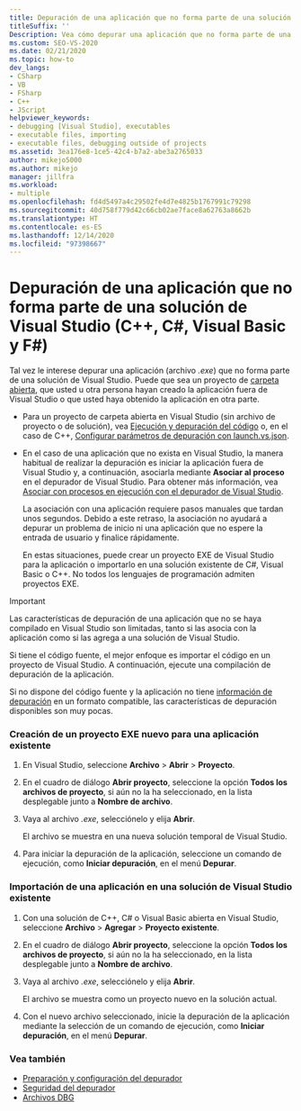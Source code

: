 ```yaml
---
title: Depuración de una aplicación que no forma parte de una solución de Visual Studio
titleSuffix: ''
Description: Vea cómo depurar una aplicación que no forma parte de una solución de Visual Studio. Es posible que pueda asociar el depurador de Visual Studio.
ms.custom: SEO-VS-2020
ms.date: 02/21/2020
ms.topic: how-to
dev_langs:
- CSharp
- VB
- FSharp
- C++
- JScript
helpviewer_keywords:
- debugging [Visual Studio], executables
- executable files, importing
- executable files, debugging outside of projects
ms.assetid: 3ea176e8-1ce5-42c4-b7a2-abe3a2765033
author: mikejo5000
ms.author: mikejo
manager: jillfra
ms.workload:
- multiple
ms.openlocfilehash: fd4d5497a4c29502fe4d7e4825b1767991c79298
ms.sourcegitcommit: 40d758f779d42c66cb02ae7face8a62763a8662b
ms.translationtype: HT
ms.contentlocale: es-ES
ms.lasthandoff: 12/14/2020
ms.locfileid: "97398667"
---
```

# <a name="debug-an-app-that-isnt-part-of-a-visual-studio-solution-c-c-visual-basic-f"></a>Depuración de una aplicación que no forma parte de una solución de Visual Studio (C++, C#, Visual Basic y F#)

Tal vez le interese depurar una aplicación (archivo *.exe*) que no forma parte de una solución de Visual Studio. Puede que sea un proyecto de [carpeta abierta](../ide/develop-code-in-visual-studio-without-projects-or-solutions.md), que usted u otra persona hayan creado la aplicación fuera de Visual Studio o que usted haya obtenido la aplicación en otra parte.

- Para un proyecto de carpeta abierta en Visual Studio (sin archivo de proyecto o de solución), vea [Ejecución y depuración del código](../ide/develop-code-in-visual-studio-without-projects-or-solutions.md#run-and-debug-your-code) o, en el caso de C++, [Configurar parámetros de depuración con launch.vs.json](/cpp/build/open-folder-projects-cpp#configure-debugging-parameters-with-launchvsjson).

- En el caso de una aplicación que no exista en Visual Studio, la manera habitual de realizar la depuración es iniciar la aplicación fuera de Visual Studio y, a continuación, asociarla mediante **Asociar al proceso** en el depurador de Visual Studio. Para obtener más información, vea [Asociar con procesos en ejecución con el depurador de Visual Studio](../debugger/attach-to-running-processes-with-the-visual-studio-debugger.md).

   La asociación con una aplicación requiere pasos manuales que tardan unos segundos. Debido a este retraso, la asociación no ayudará a depurar un problema de inicio ni una aplicación que no espere la entrada de usuario y finalice rápidamente.

   En estas situaciones, puede crear un proyecto EXE de Visual Studio para la aplicación o importarlo en una solución existente de C#, Visual Basic o C++. No todos los lenguajes de programación admiten proyectos EXE.

>[!IMPORTANT]
>Las características de depuración de una aplicación que no se haya compilado en Visual Studio son limitadas, tanto si las asocia con la aplicación como si las agrega a una solución de Visual Studio.
>
>Si tiene el código fuente, el mejor enfoque es importar el código en un proyecto de Visual Studio. A continuación, ejecute una compilación de depuración de la aplicación.
>
>Si no dispone del código fuente y la aplicación no tiene [información de depuración](../debugger/how-to-set-debug-and-release-configurations.md) en un formato compatible, las características de depuración disponibles son muy pocas.

### <a name="to-create-a-new-exe-project-for-an-existing-app"></a>Creación de un proyecto EXE nuevo para una aplicación existente

1. En Visual Studio, seleccione **Archivo** > **Abrir** > **Proyecto**.

1. En el cuadro de diálogo **Abrir proyecto**, seleccione la opción **Todos los archivos de proyecto**, si aún no la ha seleccionado, en la lista desplegable junto a **Nombre de archivo**.

1. Vaya al archivo *.exe*, selecciónelo y elija **Abrir**.

   El archivo se muestra en una nueva solución temporal de Visual Studio.

1. Para iniciar la depuración de la aplicación, seleccione un comando de ejecución, como **Iniciar depuración**, en el menú **Depurar**.

### <a name="to-import-an-app-into-an-existing-visual-studio-solution"></a>Importación de una aplicación en una solución de Visual Studio existente

1. Con una solución de C++, C# o Visual Basic abierta en Visual Studio, seleccione **Archivo** > **Agregar** > **Proyecto existente**.

1. En el cuadro de diálogo **Abrir proyecto**, seleccione la opción **Todos los archivos de proyecto**, si aún no la ha seleccionado, en la lista desplegable junto a **Nombre de archivo**.

1. Vaya al archivo *.exe*, selecciónelo y elija **Abrir**.

   El archivo se muestra como un proyecto nuevo en la solución actual.

1. Con el nuevo archivo seleccionado, inicie la depuración de la aplicación mediante la selección de un comando de ejecución, como **Iniciar depuración**, en el menú **Depurar**.

### <a name="see-also"></a>Vea también
- [Preparación y configuración del depurador](../debugger/debugger-settings-and-preparation.md)
- [Seguridad del depurador](../debugger/debugger-security.md)
- [Archivos DBG](/previous-versions/visualstudio/visual-studio-2010/da528y14(v=vs.100))